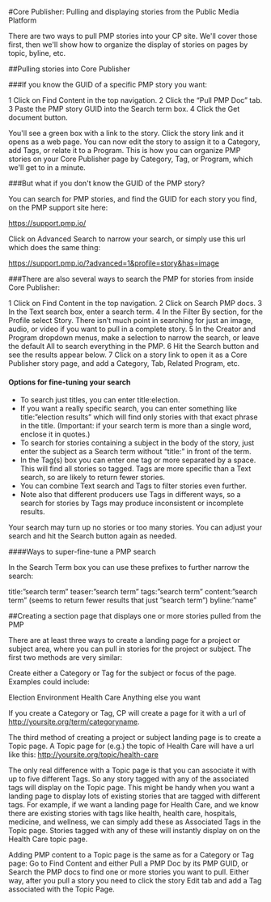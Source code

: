 #Core Publisher: Pulling and displaying stories from the Public Media Platform

There are two ways to pull PMP stories into your CP site. We'll cover those first, then we'll show how to organize the display of stories on pages by topic, byline, etc.

##Pulling stories into Core Publisher

###If you know the GUID of a specific PMP story you want:

1 Click on Find Content in the top navigation. 
2 Click the “Pull PMP Doc” tab. 
3 Paste the PMP story GUID into the Search term box.
4 Click the Get document button. 

You'll see a green box with a link to the story. Click the story link and it opens as a web page. You can now edit the story to assign it to a Category, add Tags, or relate it to a Program. This is how you can organize PMP stories on your Core Publisher page by Category, Tag, or Program, which we'll get to in a minute.

###But what if you don't know the GUID of the PMP story?

You can search for PMP stories, and find the GUID for each story you find, on the PMP support site here: 

https://support.pmp.io/

Click on Advanced Search to narrow your search, or simply use this url which does the same thing:

https://support.pmp.io/?advanced=1&profile=story&has=image

###There are also several ways to search the PMP for stories from inside Core Publisher:

1 Click on Find Content in the top navigation. 
2 Click on Search PMP docs.
3 In the Text search box, enter a search term. 
4 In the Filter By section, for the Profile select Story. There isn’t much point in searching for just an image, audio, or video if you want to pull in a complete story.
5 In the Creator and Program dropdown menus, make a selection to narrow the search, or leave the default All to search everything in the PMP.
6 Hit the Search button and see the results appear below.
7 Click on a story link to open it as a Core Publisher story page, and add a Category, Tab, Related Program, etc.

#### Options for fine-tuning your search

* To search just titles, you can enter title:election. 
* If you want a really specific search, you can enter something like title:”election results” which will find only stories with that exact phrase in the title. (Important: if your search term is more than a single word, enclose it in quotes.)
* To search for stories containing a subject in the body of the story, just enter the subject as a Search term without “title:” in front of the term. 
* In the Tag(s) box you can enter one tag or more separated by a space. This will find all stories so tagged. Tags are more specific than a Text search, so are likely to return fewer stories. 
* You can combine Text search and Tags to filter stories even further. 
* Note also that different producers use Tags in different ways, so a search for stories by Tags may produce inconsistent or incomplete results. 


Your search may turn up no stories or too many stories. You can adjust your search and hit the Search button again as needed. 

####Ways to super-fine-tune a PMP search

In the Search Term box you can use these prefixes to further narrow the search:

title:”search term”
teaser:”search term”
tags:”search term”
content:”search term” (seems to return fewer results that just ”search term”)
byline:”name”

##Creating a section page that displays one or more stories pulled from the PMP

There are at least three ways to create a landing page for a project or subject area, where you can pull in stories for the project or subject. The first two methods are very similar:

Create either a Category or Tag for the subject or focus of the page. Examples could include:

Election
Environment
Health Care
Anything else you want

If you create a Category or Tag, CP will create a page for it with a url of http://yoursite.org/term/categoryname. 

The third method of creating a project or subject landing page is to create a Topic page. A Topic page for (e.g.) the topic of Health Care will have a url like this: http://yoursite.org/topic/health-care

The only real difference with a Topic page is that you can associate it with up to five different Tags. So any story tagged with any of the associated tags will display on the Topic page. This might be handy when you want a landing page to display lots of existing stories that are tagged with different tags. For example, if we want a landing page for Health Care, and we know there are existing stories with tags like health, health care, hospitals, medicine, and wellness, we can simply add these as Associated Tags in the Topic page. Stories tagged with any of these will instantly display on on the Health Care topic page.

Adding PMP content to a Topic page is the same as for a Category or Tag page: Go to Find Content and either Pull a PMP Doc by its PMP GUID, or Search the PMP docs to find one or more stories you want to pull. Either way, after you pull a story you need to click the story Edit tab and add a Tag associated with the Topic Page.

